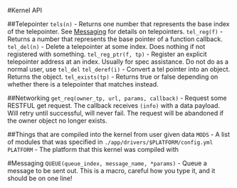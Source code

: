 #Kernel API

##Telepointer
`tels(n)` - Returns one number that represents the base index of the telepointer.  See [Messaging](Messaging.md) for details on telepointers.
`tel_reg(f)` - Returns a number that represents the base pointer of a function callback.
`tel_del(n)` - Delete a telepointer at some index. Does nothing if not registered with something.
`tel_reg_ptr(f, tp)` - Register an explicit telepointer address at an index. Usually for spec assistance. Do not do as a normal user, use `tel_del`
`tel_deref(i)` - Convert a tel pointer into an object. Returns the object.
`tel_exists(tp)` - Returns true or false depending on whether there is a telepointer that matches
instead.

##Networking
`get_req(owner_tp, url, params, callback)` - Request some RESTFUL get request.  The callback receives `(info)` with a data payload. Will retry until successful, will never fail. The request will be abandoned if the owner object no longer exists.

##Things that are compiled into the kernel from user given data
`MODS` - A list of modules that was specified in `./app/drivers/$PLATFORM/config.yml`
`PLATFORM` - The platform that this kernel was compiled with

#Messaging
`QUEUE(queue_index, message_name, *params)` - Queue a message to be sent out. This is a macro, careful how you type it, and it should be on one line!

